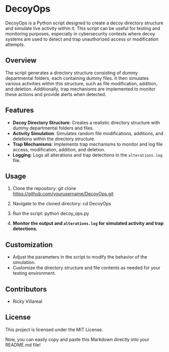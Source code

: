 # DecoyOps

DecoyOps is a Python script designed to create a decoy directory structure and simulate live activity within it. This script can be useful for testing and monitoring purposes, especially in cybersecurity contexts where decoy systems are used to detect and trap unauthorized access or modification attempts.

## Overview

The script generates a directory structure consisting of dummy departmental folders, each containing dummy files. It then simulates various activities within this structure, such as file modification, addition, and deletion. Additionally, trap mechanisms are implemented to monitor these actions and provide alerts when detected.

## Features

- **Decoy Directory Structure**: Creates a realistic directory structure with dummy departmental folders and files.
- **Activity Simulation**: Simulates random file modifications, additions, and deletions within the directory structure.
- **Trap Mechanisms**: Implements trap mechanisms to monitor and log file access, modification, addition, and deletion.
- **Logging**: Logs all alterations and trap detections in the `alterations.log` file.

## Usage

1. Clone the repository:
  git clone https://github.com/yourusername/DecoyOps.git

2. Navigate to the cloned directory:
  cd DecoyOps

3. Run the script:
  python decoy_ops.py


4. **Monitor the output and `alterations.log` for simulated activity and trap detections.**

## Customization

- Adjust the parameters in the script to modify the behavior of the simulation.
- Customize the directory structure and file contents as needed for your testing environment.

## Contributors

- Ricky Villareal

## License

This project is licensed under the MIT License.


Now, you can easily copy and paste this Markdown directly into your README.md file!

